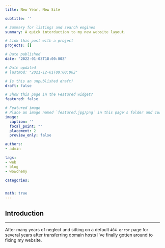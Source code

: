 ```yaml
---
title: New Year, New Site

subtitle: ''

# Summary for listings and search engines
summary: A quick intorduction to my new website layout.

# Link this post with a project
projects: []

# Date published
date: "2022-01-03T18:00:00Z"

# Date updated
# lastmod: "2021-12-01T00:00:00Z"

# Is this an unpublished draft?
draft: false

# Show this page in the Featured widget?
featured: false

# Featured image
# Place an image named `featured.jpg/png` in this page's folder and customize its options here.
image:
  caption: ''
  focal_point: ""
  placement: 2
  preview_only: false

authors:
- admin

tags:
- web
- blog
- wowchemy

categories:


math: true
---
```



## Introduction
---

After many years of neglect and sitting on a default `404 error` page for several years after transferring domain hosts I've finally gotten around to fixing my website. 
